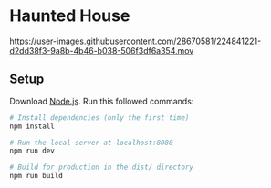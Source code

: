 # Haunted House

https://user-images.githubusercontent.com/28670581/224841221-d2dd38f3-9a8b-4b46-b038-506f3df6a354.mov

## Setup

Download [Node.js](https://nodejs.org/en/download/).
Run this followed commands:

```bash
# Install dependencies (only the first time)
npm install

# Run the local server at localhost:8080
npm run dev

# Build for production in the dist/ directory
npm run build
```
